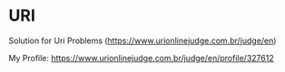 # URI
Solution for Uri Problems (https://www.urionlinejudge.com.br/judge/en)

My Profile: https://www.urionlinejudge.com.br/judge/en/profile/327612
